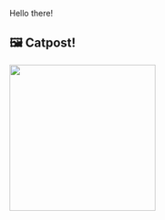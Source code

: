 Hello there!



## 🖼️ Catpost!

<sub>
    <img src="https://cdn2.thecatapi.com/images/EfPZQqMHH.png" height="256">
</sub>

